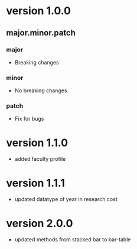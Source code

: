 # version 1.0.0

## major.minor.patch

### major

- Breaking changes

### minor

- No breaking changes

### patch

- Fix for bugs


# version 1.1.0
- added faculty profile

# version 1.1.1
- updated datatype of year in research cost

# version 2.0.0
- updated methods from stacked bar to bar-table
